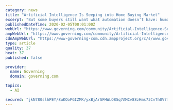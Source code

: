 ```yaml
---
category: news
title: "Artificial Intelligence Is Seeping into Home Buying Market"
excerpt: "But some buyers still want what automation doesn’t have: human interaction without security threats. (TNS) — Artificial intelligence (AI) is quietly infiltrating the real estate industry — without looking like a futuristic takeover but rather a boon for buyers and sellers. Mortgage lenders, realtors, title companies, property appraisers ..."
publishedDateTime: 2020-02-05T00:01:00Z
webUrl: "https://www.governing.com/community/Artificial-Intelligence-Seeping-into-Home-Buying-Market.html"
ampWebUrl: "https://www.governing.com/community/Artificial-Intelligence-Seeping-into-Home-Buying-Market.html?AMP"
cdnAmpWebUrl: "https://www-governing-com.cdn.ampproject.org/c/s/www.governing.com/community/Artificial-Intelligence-Seeping-into-Home-Buying-Market.html?AMP"
type: article
quality: 37
heat: 37
published: false

provider:
  name: Governing
  domain: governing.com

topics:
  - AI

secured: "jkN780slhPEY/8uKOoPGIZMK/yxBjArSFHWLO8Sq7AMCv88zHms73CvTh0V7ml2hDFz8+nGHxuqCKS7GJDecracUEnRltz2eq/PR0tcQTqtjSY/pp/uRi1os81WFbhwv1zSSIBjcYljZwQ6z58YzB7gf0syhAVlPknr2R3JfVanEr8aXHRaHG4zfcnvJgSby73NDIGLajaH2DArhCkUFPKoaDY5uJcl6TN5N9VhofRyxsYRpXu6mz2Ux+03mD/tyeTeVMv6wrLfzuJ7T8itEZq2XF597X2Xa2mTQCWPPvIoQgrn3YsR5q51EsuzB8pfo;IQlbvPMkyQXsfUH+7nVMhA=="
---
```



